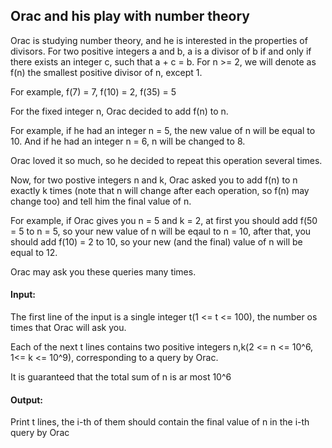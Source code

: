 ## Orac and his play with number theory

Orac is studying number theory, and he is interested in the properties of divisors. For two positive
integers a and b, a is a divisor of b if and only if there exists an integer c, such that 
a + c = b.
For n >= 2, we will denote as f(n) the smallest positive divisor of n, except 1.


For example, f(7) = 7, f(10) = 2, f(35) = 5


For the fixed integer n, Orac decided to add f(n) to n.


For example, if he had an integer n = 5, the new value of n will be equal to 10. And if he had an 
integer n = 6, n will be changed to 8.


Orac loved it so much, so he decided to repeat this operation several times.


Now, for two postive integers n and k, Orac asked you to add f(n) to n exactly k times (note that n will change after each operation, so f(n) may change too) and tell him the final value of n.


For example, if Orac gives you n = 5 and k = 2, at first you should add f(50 = 5 to n = 5, so your
new value of n will be eqaul to n = 10, after that, you should add f(10) = 2 to 10, so your new (and the final) value of n will be equal to 12.


Orac may ask you these queries many times.


#### Input:

The first line of the input is a single integer t(1 <= t <= 100), the number os times that Orac
will ask you.


Each of the next t lines contains two positive integers n,k(2 <= n <= 10^6, 1<= k <= 10^9),
corresponding to a query by Orac.


It is guaranteed that the total sum of n is ar most 10^6


#### Output:

Print t lines, the i-th of them should contain the final value of n in the i-th query by Orac
